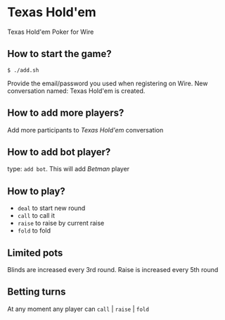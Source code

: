 # Texas Hold'em
Texas Hold'em Poker for Wire

## How to start the game?
```
$ ./add.sh
```
Provide the email/password you used when registering on Wire. New conversation named: Texas Hold'em is created.

## How to add more players?
Add more participants to _Texas Hold'em_ conversation

## How to add bot player?
type: `add bot`. This will add _Betman_ player

## How to play?
 - `deal`  to start new round
 - `call`  to call it
 - `raise` to raise by current raise
 - `fold`  to fold

## Limited pots
Blinds are increased every 3rd round. Raise is increased every 5th round

## Betting turns
At any moment any player can `call` | `raise` | `fold`